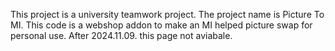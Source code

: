 This project is a university teamwork project.
The project name is Picture To MI.
This code is a webshop addon to make an MI helped picture swap for personal use.
After 2024.11.09. this page not aviabale.
